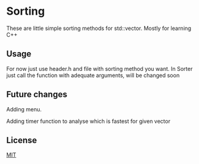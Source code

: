 # Sorting

These are little simple sorting methods for std::vector. Mostly for learning C++

## Usage

For now just use header.h and file with sorting method you want. In Sorter just call the function with adequate arguments, will be changed soon

## Future changes

Adding menu.

Adding timer function to analyse which is fastest for given vector

## License
[MIT](https://choosealicense.com/licenses/mit/)
